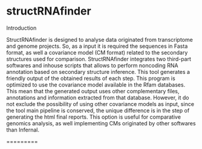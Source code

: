 structRNAfinder
===============

Introduction

StructRNAfinder is designed to analyse data originated from transcriptome and genome projects. So, as a input it is required the sequences in Fasta format, as well  a covariance model (CM format) related to the secondary structures used for comparison.
StructRNAfinder integrates two third-part softwares and inhouse scripts that allows to perform noncoding RNA annotation based on secondary structure inference. This tool generates a friendly output of the obtained results of each step.
This program is optimized to use the covariance model available in the Rfam databases. This mean that the generated output uses other complementary files, annotations and information extracted from that database. However, it do not exclude the possibility of using other covariance models as input,  since the tool main pipeline is conserved, the unique difference is in the step of generating the html final reports. This option is useful for comparative genomics analysis, as well implementing CMs originated by other softwares than Infernal. 

=========
